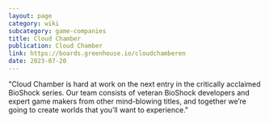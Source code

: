 ```yaml
---
layout: page
category: wiki
subcategory: game-companies
title: Cloud Chamber
publication: Cloud Chamber
link: https://boards.greenhouse.io/cloudchamberen
date: 2023-07-20
---
```


"Cloud Chamber is hard at work on the next entry in the critically acclaimed BioShock series. Our team consists of veteran BioShock developers and expert game makers from other mind-blowing titles, and together we’re going to create worlds that you’ll want to experience."
